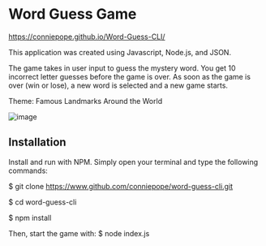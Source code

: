 # Word Guess Game

https://conniepope.github.io/Word-Guess-CLI/

This application was created using Javascript, Node.js, and JSON.

The game takes in user input to guess the mystery word. You get 10 incorrect letter guesses before the game is over. As soon as the game is over (win or lose), a new word is selected and a new game starts.

Theme: Famous Landmarks Around the World 

![image](https://user-images.githubusercontent.com/47279070/60920768-fa3a4f00-a266-11e9-8b3c-fc2c50cad556.png)

## Installation

Install and run with NPM. Simply open your terminal and type the following commands:

  $ git clone https://www.github.com/conniepope/word-guess-cli.git

  $ cd word-guess-cli

  $ npm install


Then, start the game with:
  $ node index.js

